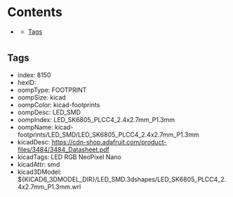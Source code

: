 



Contents
========

* [](#)
	* [Tags](#tags)

# 

## Tags

- index: 8150
- hexID: 
- oompType: FOOTPRINT
- oompSize: kicad
- oompColor: kicad-footprints
- oompDesc: LED_SMD
- oompIndex: LED_SK6805_PLCC4_2.4x2.7mm_P1.3mm
- oompName: kicad-footprints/LED_SMD/LED_SK6805_PLCC4_2.4x2.7mm_P1.3mm
- kicadDesc: https://cdn-shop.adafruit.com/product-files/3484/3484_Datasheet.pdf
- kicadTags: LED RGB NeoPixel Nano
- kicadAttr: smd
- kicad3DModel: ${KICAD6_3DMODEL_DIR}/LED_SMD.3dshapes/LED_SK6805_PLCC4_2.4x2.7mm_P1.3mm.wrl
